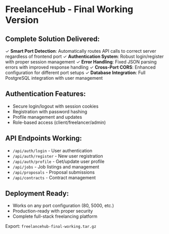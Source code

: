 # FreelanceHub - Final Working Version

## Complete Solution Delivered:
✓ **Smart Port Detection**: Automatically routes API calls to correct server regardless of frontend port
✓ **Authentication System**: Robust login/register with proper session management
✓ **Error Handling**: Fixed JSON parsing errors with improved response handling
✓ **Cross-Port CORS**: Enhanced configuration for different port setups
✓ **Database Integration**: Full PostgreSQL integration with user management

## Authentication Features:
- Secure login/logout with session cookies
- Registration with password hashing
- Profile management and updates
- Role-based access (client/freelancer/admin)

## API Endpoints Working:
- `/api/auth/login` - User authentication
- `/api/auth/register` - New user registration
- `/api/auth/profile` - Get/update user profile
- `/api/jobs` - Job listings and management
- `/api/proposals` - Proposal submissions
- `/api/contracts` - Contract management

## Deployment Ready:
- Works on any port configuration (80, 5000, etc.)
- Production-ready with proper security
- Complete full-stack freelancing platform

Export: `freelancehub-final-working.tar.gz`